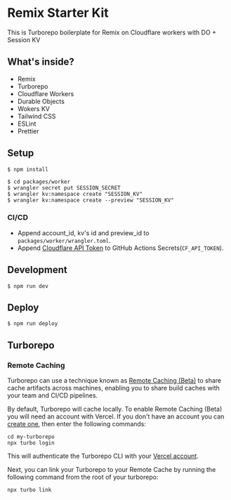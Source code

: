 # Remix Starter Kit

This is Turborepo boilerplate for Remix on Cloudflare workers with DO + Session KV

## What's inside?

- Remix
- Turborepo
- Cloudflare Workers
- Durable Objects
- Wokers KV
- Tailwind CSS
- ESLint
- Prettier

## Setup

```
$ npm install
```

```
$ cd packages/worker
$ wrangler secret put SESSION_SECRET
$ wrangler kv:namespace create "SESSION_KV"
$ wrangler kv:namespace create --preview "SESSION_KV"
```
### CI/CD

- Append account_id, kv's id and preview_id to `packages/worker/wrangler.toml`.
- Append [Cloudflare API Token](https://dash.cloudflare.com/profile/api-tokens) to GitHub Actions Secrets(`CF_API_TOKEN`).

## Development

```
$ npm run dev
```

## Deploy

```
$ npm run deploy
```

## Turborepo
### Remote Caching

Turborepo can use a technique known as [Remote Caching (Beta)](https://turborepo.org/docs/core-concepts/remote-caching) to share cache artifacts across machines, enabling you to share build caches with your team and CI/CD pipelines.

By default, Turborepo will cache locally. To enable Remote Caching (Beta) you will need an account with Vercel. If you don't have an account you can [create one](https://vercel.com/signup), then enter the following commands:

```
cd my-turborepo
npx turbo login
```

This will authenticate the Turborepo CLI with your [Vercel account](https://vercel.com/docs/concepts/personal-accounts/overview).

Next, you can link your Turborepo to your Remote Cache by running the following command from the root of your turborepo:

```
npx turbo link
```